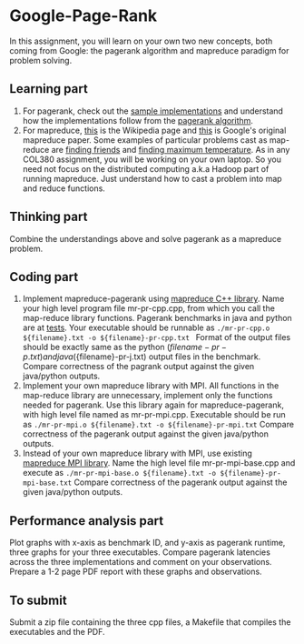 # Google-Page-Rank

In this assignment, you will learn on your own two new concepts, both coming from Google: the pagerank algorithm and mapreduce paradigm for problem solving.

## Learning part
1. For pagerank, check out the [sample implementations](https://github.com/louridas/pagerank) and understand how the implementations follow from the [pagerank algorithm](http://www.ams.org/publicoutreach/feature-column/fcarc-pagerank).
2. For mapreduce, [this](https://en.wikipedia.org/wiki/MapReduce) is the Wikipedia page and [this](https://static.googleusercontent.com/media/research.google.com/en//archive/mapreduce-osdi04.pdf) is Google's original mapreduce paper. Some examples of particular problems cast as map-reduce are [finding friends](http://stevekrenzel.com/finding-friends-with-mapreduce) and [finding maximum temperature](https://www.ibm.com/analytics/hadoop/mapreduce). As in any COL380 assignment, you will be working on your own laptop. So you need not focus on the distributed computing a.k.a Hadoop part of running mapreduce. Just understand how to cast a problem into map and reduce functions.

## Thinking part
Combine the understandings above and solve pagerank as a mapreduce problem.

## Coding part
1. Implement mapreduce-pagerank using [mapreduce C++ library](https://github.com/cdmh/mapreduce). Name your high level program file mr-pr-cpp.cpp, from which you call the map-reduce library functions. Pagerank benchmarks in java and python are at [tests](https://github.com/louridas/pagerank/tree/master/test). Your executable should be runnable as `./mr-pr-cpp.o ${filename}.txt -o ${filename}-pr-cpp.txt `
Format of the output files should be exactly same as the python (${filename}-pr-p.txt) and java (${filename}-pr-j.txt) output files in the benchmark. Compare correctness of the pagrank output against the given java/python outputs.
2. Implement your own mapreduce library with MPI. All functions in the map-reduce library are unnecessary, implement only the functions needed for pagerank. Use this library again for mapreduce-pagerank, with high level file named as mr-pr-mpi.cpp. Executable should be run as
`./mr-pr-mpi.o ${filename}.txt -o ${filename}-pr-mpi.txt`
Compare correctness of the pagerank output against the given java/python outputs.
3. Instead of your own mapreduce library with MPI, use existing [mapreduce MPI library](https://mapreduce.sandia.gov/). Name the high level file mr-pr-mpi-base.cpp and execute as
`./mr-pr-mpi-base.o ${filename}.txt -o ${filename}-pr-mpi-base.txt`
Compare correctness of the pagerank output against the given java/python outputs.

## Performance analysis part
Plot graphs with x-axis as benchmark ID, and y-axis as pagerank runtime, three graphs for your three executables. Compare pagerank latencies across the three implementations and comment on your observations. Prepare a 1-2 page PDF report with these graphs and observations.

## To submit
Submit a zip file containing the three cpp files, a Makefile that compiles the executables and the PDF.